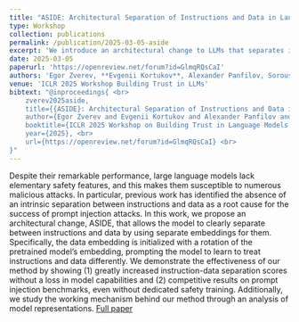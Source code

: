 ```yaml
---
title: "ASIDE: Architectural Separation of Instructions and Data in Language Models"
type: Workshop
collection: publications
permalink: /publication/2025-03-05-aside
excerpt: 'We introduce an architectural change to LLMs that separates instructions from data, to improve their security.'
date: 2025-03-05
paperurl: 'https://openreview.net/forum?id=GlmqRQsCaI'
authors: 'Egor Zverev, **Evgenii Kortukov**, Alexander Panfilov, Soroush Tabesh, Sebastian Lapuschkin, Wojciech Samek, Christoph H. Lampert'
venue: 'ICLR 2025 Workshop Building Trust in LLMs'
bibtext: "@inproceedings{ <br>
    zverev2025aside,
    title={{ASIDE}: Architectural Separation of Instructions and Data in Language Models}, <br>
    author={Egor Zverev and Evgenii Kortukov and Alexander Panfilov and Soroush Tabesh and Sebastian Lapuschkin and Wojciech Samek and Christoph H. Lampert}, <br>
    booktitle={ICLR 2025 Workshop on Building Trust in Language Models and Applications}, <br>
    year={2025}, <br>
    url={https://openreview.net/forum?id=GlmqRQsCaI} <br>
}"
---
```

Despite their remarkable performance, large language models lack elementary safety features, and this makes them susceptible to numerous malicious attacks. In particular, previous work has identified the absence of an intrinsic separation between instructions and data as a root cause for the success of prompt injection attacks. In this work, we propose an architectural change, ASIDE, that allows the model to clearly separate between instructions and data by using separate embeddings for them. Specifically, the data embedding is initialized with a rotation of the pretrained model’s embedding, prompting the model to learn to treat instructions and data differently. We demonstrate the effectiveness of our method by showing (1) greatly increased instruction-data separation scores without a loss in model capabilities and (2) competitive results on prompt injection benchmarks, even without dedicated safety training. Additionally, we study the working mechanism behind our method through an analysis of model representations.
[<i class="fa fa-fw fa-book" aria-hidden="true"></i>Full paper](https://openreview.net/forum?id=GlmqRQsCaI) &nbsp;&nbsp;